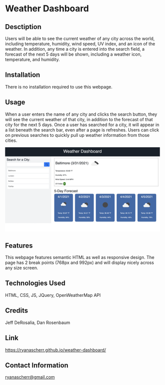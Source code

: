 # Weather Dashboard

## Desctiption

Users will be able to see the current weather of any city across the world, including temperature, humidity, wind speed, UV index, and an icon of the weather. In addition, any time a city is entered into the search field, a forecast of the next 5 days will be shown, including a weather icon, temperature, and humidity.

## Installation

There is no installation required to use this webpage.

## Usage

When a user enters the name of any city and clicks the search button, they will see the current weather of that city, in addition to the forecast of that city for the next 5 days. Once a user has searched for a city, it will appear in a list beneath the search bar, even after a page is refreshes. Users can click on previous searches to quickly pull up weather information from those cities.

![Weather Dashboard](assets/img/weather-pic.png)

## Features

This webpage features semantic HTML as well as responsive design. The page has 2 break points (768px and 992px) and will display nicely across any size screen.

## Technologies Used

HTML, CSS, JS, JQuery, OpenWeatherMap API

## Credits

Jeff DeRosalia, Dan Rosenbaum

## Link

https://ryanascherr.github.io/weather-dashboard/

## Contact Information

ryanascherr@gmail.com
